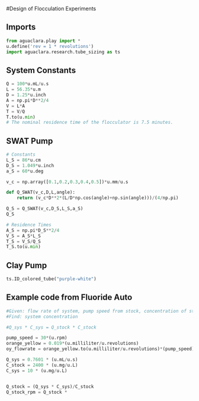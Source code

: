 #Design of Flocculation Experiments

## Imports
```python
from aguaclara.play import *
u.define('rev = 1 * revolutions')
import aguaclara.research.tube_sizing as ts
```

## System Constants
```python
Q = 100*u.mL/u.s
L = 56.35*u.m
D = 1.25*u.inch
A = np.pi*D**2/4
V = L*A
T = V/Q
T.to(u.min)
# The nominal residence time of the flocculator is 7.5 minutes.
```

## SWAT Pump
```python
# Constants
L_S = 86*u.cm
D_S = 1.049*u.inch
a_S = 60*u.deg

v_c = np.array([0.1,0.2,0.3,0.4,0.5])*u.mm/u.s

def Q_SWAT(v_c,D,L,angle):
    return (v_c*D**2*(L/D*np.cos(angle)+np.sin(angle)))/(4/np.pi)

Q_S = Q_SWAT(v_c,D_S,L_S,a_S)
Q_S

# Residence Times
A_S = np.pi*D_S**2/4
V_S = A_S*L_S
T_S = V_S/Q_S
T_S.to(u.min)
```

## Clay Pump
```python
ts.ID_colored_tube("purple-white")
```

## Example code from Fluoride Auto
```python
#Given: flow rate of system, pump speed from stock, concentration of stock
#Find: system concentration

#Q_sys * C_sys = Q_stock * C_stock

pump_speed = 30*(u.rpm)
orange_yellow = 0.019*(u.milliliter/u.revolutions)
oy_flowrate = orange_yellow.to(u.milliliter/u.revolutions)*(pump_speed).to(u.revolutions/u.s)

Q_sys = 0.7601 * (u.mL/u.s)
C_stock = 2400 * (u.mg/u.L)
C_sys = 10 * (u.mg/u.L)


Q_stock = (Q_sys * C_sys)/C_stock
Q_stock_rpm = Q_stock *
```
